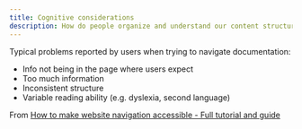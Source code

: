 ```yaml
---
title: Cognitive considerations
description: How do people organize and understand our content structure?
---
```


Typical problems reported by users when trying to navigate documentation:

- Info not being in the page where users expect
- Too much information
- Inconsistent structure
- Variable reading ability (e.g. dyslexia, second language)

From [How to make website navigation accessible - Full tutorial and guide](https://youtu.be/-YwZC2_nWc4?si=oQ_b774m7CK5E8FV&t=1043)